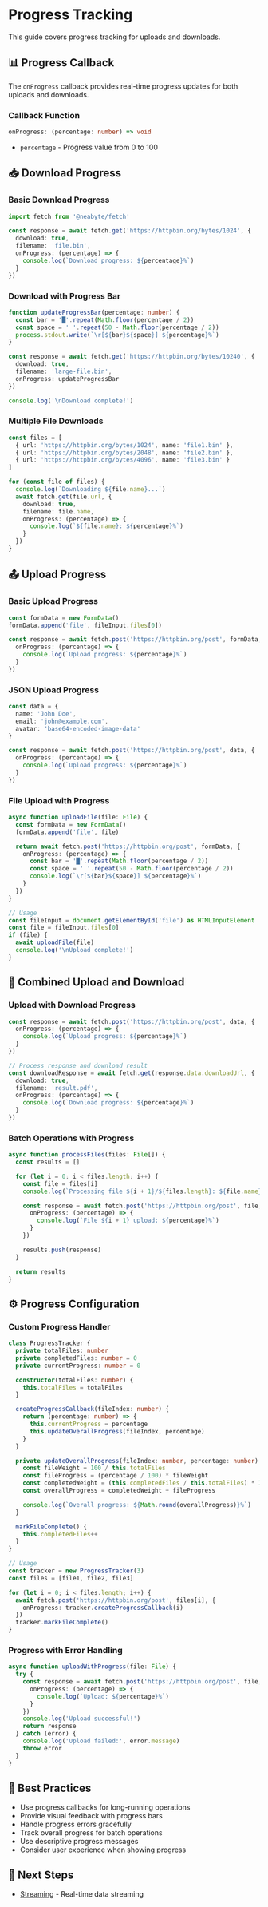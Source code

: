 # Progress Tracking

This guide covers progress tracking for uploads and downloads.

## 📊 Progress Callback

The `onProgress` callback provides real-time progress updates for both uploads and downloads.

### Callback Function
```typescript
onProgress: (percentage: number) => void
```

- `percentage` - Progress value from 0 to 100

## 📥 Download Progress

### Basic Download Progress

```typescript
import fetch from '@neabyte/fetch'

const response = await fetch.get('https://httpbin.org/bytes/1024', {
  download: true,
  filename: 'file.bin',
  onProgress: (percentage) => {
    console.log(`Download progress: ${percentage}%`)
  }
})
```

### Download with Progress Bar

```typescript
function updateProgressBar(percentage: number) {
  const bar = '█'.repeat(Math.floor(percentage / 2))
  const space = ' '.repeat(50 - Math.floor(percentage / 2))
  process.stdout.write(`\r[${bar}${space}] ${percentage}%`)
}

const response = await fetch.get('https://httpbin.org/bytes/10240', {
  download: true,
  filename: 'large-file.bin',
  onProgress: updateProgressBar
})

console.log('\nDownload complete!')
```

### Multiple File Downloads

```typescript
const files = [
  { url: 'https://httpbin.org/bytes/1024', name: 'file1.bin' },
  { url: 'https://httpbin.org/bytes/2048', name: 'file2.bin' },
  { url: 'https://httpbin.org/bytes/4096', name: 'file3.bin' }
]

for (const file of files) {
  console.log(`Downloading ${file.name}...`)
  await fetch.get(file.url, {
    download: true,
    filename: file.name,
    onProgress: (percentage) => {
      console.log(`${file.name}: ${percentage}%`)
    }
  })
}
```

## 📤 Upload Progress

### Basic Upload Progress

```typescript
const formData = new FormData()
formData.append('file', fileInput.files[0])

const response = await fetch.post('https://httpbin.org/post', formData, {
  onProgress: (percentage) => {
    console.log(`Upload progress: ${percentage}%`)
  }
})
```

### JSON Upload Progress

```typescript
const data = {
  name: 'John Doe',
  email: 'john@example.com',
  avatar: 'base64-encoded-image-data'
}

const response = await fetch.post('https://httpbin.org/post', data, {
  onProgress: (percentage) => {
    console.log(`Upload progress: ${percentage}%`)
  }
})
```

### File Upload with Progress

```typescript
async function uploadFile(file: File) {
  const formData = new FormData()
  formData.append('file', file)

  return await fetch.post('https://httpbin.org/post', formData, {
    onProgress: (percentage) => {
      const bar = '█'.repeat(Math.floor(percentage / 2))
      const space = ' '.repeat(50 - Math.floor(percentage / 2))
      console.log(`\r[${bar}${space}] ${percentage}%`)
    }
  })
}

// Usage
const fileInput = document.getElementById('file') as HTMLInputElement
const file = fileInput.files[0]
if (file) {
  await uploadFile(file)
  console.log('\nUpload complete!')
}
```

## 🔄 Combined Upload and Download

### Upload with Download Progress

```typescript
const response = await fetch.post('https://httpbin.org/post', data, {
  onProgress: (percentage) => {
    console.log(`Upload progress: ${percentage}%`)
  }
})

// Process response and download result
const downloadResponse = await fetch.get(response.data.downloadUrl, {
  download: true,
  filename: 'result.pdf',
  onProgress: (percentage) => {
    console.log(`Download progress: ${percentage}%`)
  }
})
```

### Batch Operations with Progress

```typescript
async function processFiles(files: File[]) {
  const results = []

  for (let i = 0; i < files.length; i++) {
    const file = files[i]
    console.log(`Processing file ${i + 1}/${files.length}: ${file.name}`)

    const response = await fetch.post('https://httpbin.org/post', file, {
      onProgress: (percentage) => {
        console.log(`File ${i + 1} upload: ${percentage}%`)
      }
    })

    results.push(response)
  }

  return results
}
```

## ⚙️ Progress Configuration

### Custom Progress Handler

```typescript
class ProgressTracker {
  private totalFiles: number
  private completedFiles: number = 0
  private currentProgress: number = 0

  constructor(totalFiles: number) {
    this.totalFiles = totalFiles
  }

  createProgressCallback(fileIndex: number) {
    return (percentage: number) => {
      this.currentProgress = percentage
      this.updateOverallProgress(fileIndex, percentage)
    }
  }

  private updateOverallProgress(fileIndex: number, percentage: number) {
    const fileWeight = 100 / this.totalFiles
    const fileProgress = (percentage / 100) * fileWeight
    const completedWeight = (this.completedFiles / this.totalFiles) * 100
    const overallProgress = completedWeight + fileProgress

    console.log(`Overall progress: ${Math.round(overallProgress)}%`)
  }

  markFileComplete() {
    this.completedFiles++
  }
}

// Usage
const tracker = new ProgressTracker(3)
const files = [file1, file2, file3]

for (let i = 0; i < files.length; i++) {
  await fetch.post('https://httpbin.org/post', files[i], {
    onProgress: tracker.createProgressCallback(i)
  })
  tracker.markFileComplete()
}
```

### Progress with Error Handling

```typescript
async function uploadWithProgress(file: File) {
  try {
    const response = await fetch.post('https://httpbin.org/post', file, {
      onProgress: (percentage) => {
        console.log(`Upload: ${percentage}%`)
      }
    })
    console.log('Upload successful!')
    return response
  } catch (error) {
    console.log('Upload failed:', error.message)
    throw error
  }
}
```

## 🎯 Best Practices

- Use progress callbacks for long-running operations
- Provide visual feedback with progress bars
- Handle progress errors gracefully
- Track overall progress for batch operations
- Use descriptive progress messages
- Consider user experience when showing progress

## 🚀 Next Steps

- [Streaming](./streaming.md) - Real-time data streaming
